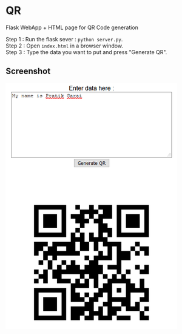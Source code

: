 # QR
Flask WebApp + HTML page for QR Code generation

Step 1 : Run the flask sever :  ```python server.py```.<br>
Step 2 : Open ```index.html``` in a browser window.<br>
Step 3 : Type the data you want to put and press "Generate QR".<br>

## Screenshot
<img src="https://github.com/PratikGarai/QR/blob/master/screenshot.png" />
